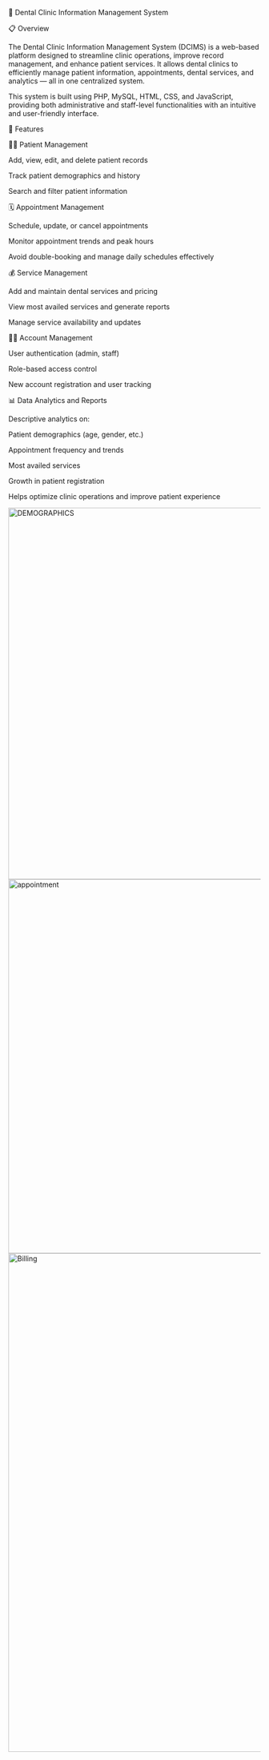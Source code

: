 🦷 Dental Clinic Information Management System

📋 Overview

The Dental Clinic Information Management System (DCIMS) is a web-based platform designed to streamline clinic operations, improve record management, and enhance patient services. It allows dental clinics to efficiently manage patient information, appointments, dental services, and analytics — all in one centralized system.

This system is built using PHP, MySQL, HTML, CSS, and JavaScript, providing both administrative and staff-level functionalities with an intuitive and user-friendly interface.


🚀 Features

👩‍⚕️ Patient Management

Add, view, edit, and delete patient records

Track patient demographics and history

Search and filter patient information


🗓 Appointment Management

Schedule, update, or cancel appointments

Monitor appointment trends and peak hours

Avoid double-booking and manage daily schedules effectively


💰 Service Management

Add and maintain dental services and pricing

View most availed services and generate reports

Manage service availability and updates


👨‍💻 Account Management

User authentication (admin, staff)

Role-based access control

New account registration and user tracking


📊 Data Analytics and Reports

Descriptive analytics on:

Patient demographics (age, gender, etc.)

Appointment frequency and trends

Most availed services

Growth in patient registration

Helps optimize clinic operations and improve patient experience

<img width="1593" height="742" alt="DEMOGRAPHICS" src="https://github.com/user-attachments/assets/9f613537-8b1c-4547-8702-f9b5f1816419" />

<img width="1600" height="747" alt="appointment" src="https://github.com/user-attachments/assets/90b513df-0a2e-40ae-b9a3-32f23885d4f7" />

<img width="1916" height="996" alt="Billing" src="https://github.com/user-attachments/assets/8f65f7e2-7485-40d4-92a3-7d7e672cdc9b" />


